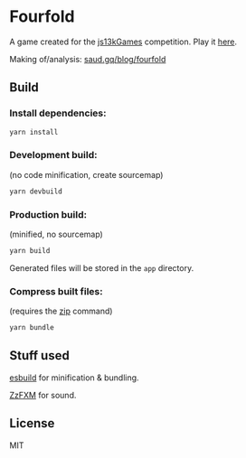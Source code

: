 # Fourfold

A game created for the [js13kGames](https://js13kgames.com/) competition.  Play it [here](https://js13kgames.com/entries/fourfold).

Making of/analysis: [saud.gq/blog/fourfold](https://saud.gq/blog/fourfold/)

## Build

### Install dependencies:
```sh
yarn install
```

### Development build:
(no code minification, create sourcemap)
```sh
yarn devbuild
```

### Production build:
(minified, no sourcemap)
```sh
yarn build
```
Generated files will be stored in the `app` directory.

### Compress built files:
(requires the [zip](https://github.com/LuaDist/zip) command)
```sh
yarn bundle
```

## Stuff used

[esbuild](https://github.com/evanw/esbuild) for minification & bundling.

[ZzFXM](https://github.com/keithclark/ZzFXM) for sound.

## License
MIT

